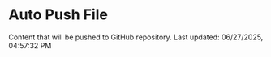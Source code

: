 # Auto Push File

Content that will be pushed to GitHub repository.
Last updated: 06/27/2025, 04:57:32 PM